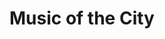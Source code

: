 ---
pid: ls158
title: Music of the City
location_transcription: "@ The Rotunda"
coordinates: "[-75.203275177496, 39.953553772569]"
zipcode: '19422'
gen_neighborhood: 
neighborhood: 
outside_phl: 'Blue Bell PA '
age: '45'
age_range: 40-49
instagram: 
image_file_name: ls_158.jpg
proposal_transcription: Video/speaker cycling through periods of Philly music and
  artist of all kind (pop, rap, punk, jazz, blues) Compilation of new and old that
  could be updated monthly. Link in on smart phones to read/hear more about the artist.
topic: Music
topic_summary: '0'
type: Audio,Projection,Film,Image
keywords_other: 
credit: Kristina Lengel
image_labels: 
twitter: 
facebook: 
permalink: "/monuments/ls158/"
layout: item-page
---